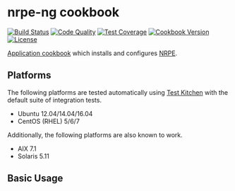 # nrpe-ng cookbook

[![Build Status](https://img.shields.io/travis/johnbellone/nrpe-ng-cookbook.svg)](https://travis-ci.org/johnbellone/nrpe-ng-cookbook)
[![Code Quality](https://img.shields.io/codeclimate/github/johnbellone/nrpe-ng-cookbook.svg)](https://codeclimate.com/github/johnbellone/nrpe-ng-cookbook)
[![Test Coverage](https://codeclimate.com/github/johnbellone/nrpe-ng-cookbook/badges/coverage.svg)](https://codeclimate.com/github/johnbellone/nrpe-ng-cookbook/coverage)
[![Cookbook Version](https://img.shields.io/cookbook/v/nrpe-ng.svg)](https://supermarket.chef.io/cookbooks/nrpe-ng)
[![License](https://img.shields.io/github/license/johnbellone/nrpe-ng-cookbook.svg?maxAge=2592000)](http://www.apache.org/licenses/LICENSE-2.0)

[Application cookbook][0] which installs and configures [NRPE][1].

## Platforms
The following platforms are tested automatically using [Test Kitchen][0]
with the default suite of integration tests.

- Ubuntu 12.04/14.04/16.04
- CentOS (RHEL) 5/6/7

Additionally, the following platforms are also known to work.

- AIX 7.1
- Solaris 5.11

## Basic Usage

[0]: http://blog.vialstudios.com/the-environment-cookbook-pattern/#theapplicationcookbook
[1]: https://en.wikipedia.org/wiki/Nagios#NRPE
